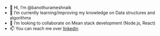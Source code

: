 - 👋 Hi, I’m @banothurameshnaik
- 🌱 I’m currently learning/improving my knowledge on Data structures and algorithms
- 💞️ I’m looking to collaborate on Mean stack development (Node.js, React)
- 📫 You can reach me over [linkedin](https://www.linkedin.com/in/ramesh-naik-banothu-841b9b114/)

<!---
banothurameshnaik/banothurameshnaik is a ✨ special ✨ repository because its `README.md` (this file) appears on your GitHub profile.
You can click the Preview link to take a look at your changes.
--->
